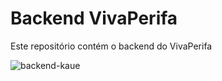 # Backend VivaPerifa
Este repositório contém o backend do VivaPerifa

![backend-kaue](https://github.com/kauecodify/BackEnd-VP)
